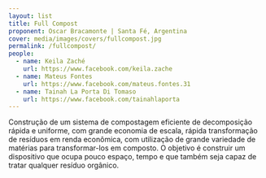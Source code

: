 ```yaml
---
layout: list
title: Full Compost
proponent: Oscar Bracamonte | Santa Fé, Argentina
cover: media/images/covers/fullcompost.jpg
permalink: /fullcompost/
people:
  - name: Keila Zaché
    url: https://www.facebook.com/keila.zache
  - name: Mateus Fontes
    url: https://www.facebook.com/mateus.fontes.31
  - name: Tainah La Porta Di Tomaso
    url: https://www.facebook.com/tainahlaporta
---
```

Construção de um sistema de compostagem eficiente de decomposição rápida e uniforme, com grande economia de escala, rápida transformação de resíduos em renda econômica, com utilização de grande variedade de matérias para transformar-los em composto. O objetivo é construir um dispositivo que ocupa pouco espaço, tempo e que também seja capaz de tratar qualquer resíduo orgânico.
